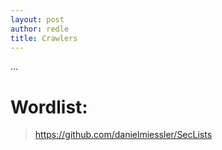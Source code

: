```yaml
---
layout: post
author: redle
title: Crawlers
---
```


...

# Wordlist:
> https://github.com/danielmiessler/SecLists